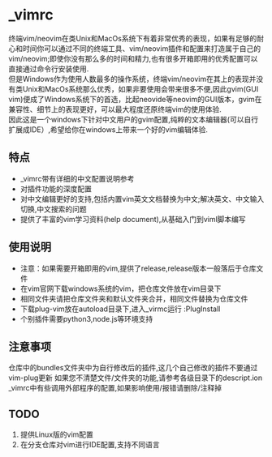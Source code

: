 # _vimrc

终端vim/neovim在类Unix和MacOs系统下有着非常优秀的表现，如果有足够的耐心和时间你可以通过不同的终端工具、vim/neovim插件和配置来打造属于自己的vim/neovim;即使你没有那么多的时间和精力,也有很多开箱即用的优秀配置可以直接通过命令行安装使用.   
但是Windows作为使用人数最多的操作系统，终端vim/neovim在其上的表现并没有类Unix和MacOs系统那么优秀，如果非要使用会带来很多不便,因此gvim(GUI vim)便成了Windows系统下的首选，比起neovide等neovim的GUI版本，gvim在兼容性、细节上的表现更好，可以最大程度还原终端vim的使用体验.  
因此这是一个windows下针对中文用户的gvim配置,纯粹的文本编辑器(可以自行扩展成IDE）,希望给你在windows上带来一个好的vim编辑体验.  

## 特点

+ _vimrc带有详细的中文配置说明参考   
+ 对插件功能的深度配置  
+ 对中文编辑更好的支持,包括内置vim英文文档替换为中文;解决英文、中文输入切换,中文搜索的问题
+ 提供了丰富的vim学习资料(help document),从基础入门到viml脚本编写


## 使用说明

+ 注意：如果需要开箱即用的vim,提供了release,release版本一般落后于仓库文件  
+ 在vim官网下载windows系统的vim，把仓库文件放在vim目录下  
+ 相同文件夹请把仓库文件夹和默认文件夹合并，相同文件替换为仓库文件  
+ 下载plug-vim放在autoload目录下,进入_virmc运行  :PlugInstall  
+ 个别插件需要python3,node.js等环境支持   

## 注意事项

仓库中的bundles文件夹中为自行修改后的插件,这几个自己修改的插件不要通过vim-plug更新
如果您不清楚文件/文件夹的功能,请参考各级目录下的descript.ion  
_vimrc中有些调用外部程序的配置,如果影响使用/报错请删除/注释掉  

## TODO

1. 提供Linux版的vim配置  
2. 在分支仓库对vim进行IDE配置,支持不同语言  
